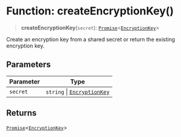# Function: createEncryptionKey()

> **createEncryptionKey**(`secret`): [`Promise`](https://developer.mozilla.org/docs/Web/JavaScript/Reference/Global_Objects/Promise)\<[`EncryptionKey`](../type-aliases/EncryptionKey.md)\>

Create an encryption key from a shared secret or return the existing encryption key.

## Parameters

| Parameter | Type |
| ------ | ------ |
| `secret` | `string` \| [`EncryptionKey`](../type-aliases/EncryptionKey.md) |

## Returns

[`Promise`](https://developer.mozilla.org/docs/Web/JavaScript/Reference/Global_Objects/Promise)\<[`EncryptionKey`](../type-aliases/EncryptionKey.md)\>
